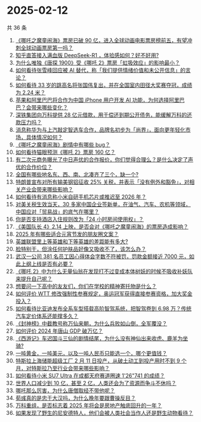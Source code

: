 # 2025-02-12

共 36 条

<!-- BEGIN ZHIHUVIDEO -->
<!-- 最后更新时间 Wed Feb 12 2025 04:10:28 GMT+0800 (China Standard Time) -->
1. [《哪吒之魔童闹海》票房已破 90 亿，进入全球动画电影票房榜前五，有望冲刺全球动画票房第一吗？](https://www.zhihu.com/question/11938309434)
1. [知乎直答接入满血版 DeepSeek-R1 ，体验感如何？好不好用?](https://www.zhihu.com/question/11891559945)
1. [为什么唯独《唐探 1900》受《哪吒 2》票房「虹吸效应」的影响最小？](https://www.zhihu.com/question/11860018895)
1. [如何看待张雪峰回应被 AI 替代，称「我们提供情绪价值和未公开信息」的言论？](https://www.zhihu.com/question/11549808277)
1. [如何看待 33 岁的跳高名将张国伟复出，并在全国室内田径大奖赛夺冠，成绩为 2.24 米？](https://www.zhihu.com/question/11799521864)
1. [苹果和阿里巴巴将合作为中国 iPhone 用户开发 AI 功能，为何选择阿里巴巴？会带来哪些变化？](https://www.zhihu.com/question/11951670294)
1. [深铁集团向万科提供 28 亿元借款，用于偿还到期公开债务，能缓解万科的还款压力吗？](https://www.zhihu.com/question/11866176070)
1. [消息称华为与上汽敲定智选车合作，品牌名初步为「尚界」，面向更年轻化市场，具体情况如何？](https://www.zhihu.com/question/11925795738)
1. [《哪吒之魔童闹海》剧情中有哪些 bug？](https://www.zhihu.com/question/11387061617)
1. [如何看待猫眼预测《哪吒 2》票房 160 亿？](https://www.zhihu.com/question/11952902434)
1. [有二次元商务曝光了中日声优的合作报价，你们觉得合理么？是什么决定了声优的合作价位？](https://www.zhihu.com/question/11926288290)
1. [全国有哪些地名东、西、南、北凑齐了三个，缺一个?](https://www.zhihu.com/question/4739323174)
1. [特朗普宣布对所有输美钢铝征收 25% 关税，并表示「没有例外和豁免」，对相关产业会带来哪些影响？](https://www.zhihu.com/question/11881309372)
1. [如何看待有消息称小米自研手机芯片或推迟至 2026 年？](https://www.zhihu.com/question/11924485884)
1. [对美关税生效当天，30 多家中国企业签新单，在油气、汽车、农机等领域，中国应对「贸易战」的底气在哪里？](https://www.zhihu.com/question/11807155008)
1. [你是否支持酒店入住规则改为「24 小时房间使用权」？](https://www.zhihu.com/question/661942109)
1. [《美国队长 4》2.14 上映，是否会对《哪吒之魔童闹海》的票房造成影响？](https://www.zhihu.com/question/11868012972)
1. [2025 年有哪些适合元宵节发的朋友圈文案？](https://www.zhihu.com/question/11260959380)
1. [英雄联盟里上等英雄和下等英雄的差距能有多大?](https://www.zhihu.com/question/8092136493)
1. [脸特别干，但涂任何护肤品好像又吸收不了，该怎么办？](https://www.zhihu.com/question/9931835251)
1. [武汉一公司 381 名员工因心得体会字数不符被罚，罚款金额接近 7000 元，如此上纲上线是否有必要？](https://www.zhihu.com/question/11919460846)
1. [《哪吒 2》中为什么无量仙翁在发现打不过变成本体树妖的时候不吸收补妖队来提升自己呢？](https://www.zhihu.com/question/11788762094)
1. [想要问一下高中的友友们，你们在学校的精神寄托物是什么？](https://www.zhihu.com/question/664215438)
1. [如何评价 WTT 修改强制性参赛规定，奥运冠军获得直接参赛资格，加大奖金投入？](https://www.zhihu.com/question/11930271826)
1. [如何看待比亚迪发布全系车型搭载高阶智驾系统，把智驾卷到 6.98 万？传统汽车定价体系还能撑多久？](https://www.zhihu.com/question/11853881136)
1. [《封神榜》中截教号称万仙来朝，为什么兵败如山倒，全军覆没？](https://www.zhihu.com/question/588837709)
1. [如何评价 2024 年唐山 GDP 破万亿？](https://www.zhihu.com/question/10445059873)
1. [《西游记》车迟国斗三仙的剧情结尾，为什么没有神仙出来收虎、鹿羊为坐骑?](https://www.zhihu.com/question/11318395082)
1. [一吨黄金，一吨美元，以及一吨人民币只能选一个，哪个更值钱？](https://www.zhihu.com/question/650638373)
1. [特斯拉上海储能超级工厂 2 月 11 日投产，从破土动工到投产用时不到 9 个月，对特斯拉乃至行业会带来哪些影响？](https://www.zhihu.com/question/11886119630)
1. [如何看待小米 SU7 Ultra 在成都天府赛道圈速 1'26"741 的成绩？](https://www.zhihu.com/question/11891324907)
1. [世界人口减少到 10 亿，甚至 2 亿，人类还会为了资源而争斗不休吗？](https://www.zhihu.com/question/11862777932)
1. [哪吒那么厉害，为什么唐僧取经不带他呢？](https://www.zhihu.com/question/11420643470)
1. [荀彧真的是忠于大汉吗，为什么晚年要跟曹操反目？](https://www.zhihu.com/question/666383930)
1. [万科重组，是否标志着 2025 年将会是房地产触底回升的一年？](https://www.zhihu.com/question/11824269667)
1. [如果发现了野生的尼安德特人，他们会被人类社会当作人还是野生动物看待？](https://www.zhihu.com/question/9849419450)
<!-- END ZHIHUVIDEO -->
